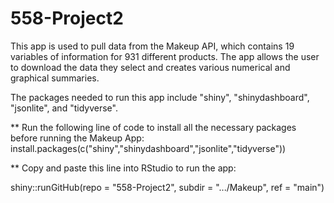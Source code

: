 # 558-Project2

This app is used to pull data from the Makeup API, which contains 19 variables of information for 931 different products. The app allows the user to download the data they select and creates various numerical and graphical summaries. 

The packages needed to run this app include "shiny", "shinydashboard", "jsonlite", and "tidyverse".

** Run the following line of code to install all the necessary packages before running the Makeup App:
install.packages(c("shiny","shinydashboard","jsonlite","tidyverse"))

** Copy and paste this line into RStudio to run the app:

shiny::runGitHub(repo = "558-Project2", subdir = ".../Makeup", ref = "main") 

